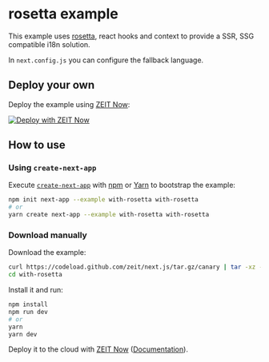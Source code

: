# rosetta example

This example uses [rosetta](https://github.com/lukeed/rosetta), react hooks and context to provide a SSR, SSG compatible i18n solution.

In `next.config.js` you can configure the fallback language.

## Deploy your own

Deploy the example using [ZEIT Now](https://zeit.co/now):

[![Deploy with ZEIT Now](https://zeit.co/button)](https://zeit.co/import/project?template=https://github.com/zeit/next.js/tree/canary/examples/with-rosetta)

## How to use

### Using `create-next-app`

Execute [`create-next-app`](https://github.com/zeit/next.js/tree/canary/packages/create-next-app) with [npm](https://docs.npmjs.com/cli/init) or [Yarn](https://yarnpkg.com/lang/en/docs/cli/create/) to bootstrap the example:

```bash
npm init next-app --example with-rosetta with-rosetta
# or
yarn create next-app --example with-rosetta with-rosetta
```

### Download manually

Download the example:

```bash
curl https://codeload.github.com/zeit/next.js/tar.gz/canary | tar -xz --strip=2 next.js-canary/examples/with-rosetta
cd with-rosetta
```

Install it and run:

```bash
npm install
npm run dev
# or
yarn
yarn dev
```

Deploy it to the cloud with [ZEIT Now](https://zeit.co/import?filter=next.js&utm_source=github&utm_medium=readme&utm_campaign=next-example) ([Documentation](https://nextjs.org/docs/deployment)).
